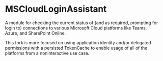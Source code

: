 # MSCloudLoginAssistant
A module for checking the current status of (and as required, prompting for login to) connections to various Microsoft Cloud platforms like Teams, Azure, and SharePoint Online.

This fork is more focused on using application identity and/or delegated permissions with a persisted TokenCache to enable usage of all of the platforms from a noninteractive use case.
